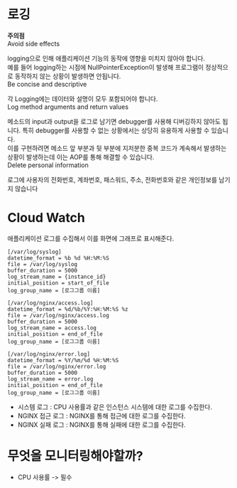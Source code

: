 # 로깅  
      
**주의점**     
Avoid side effects    
       
logging으로 인해 애플리케이션 기능의 동작에 영향을 미치지 않아야 합니다.  
예를 들어 logging하는 시점에 NullPointerException이 발생해 프로그램이 정상적으로 동작하지 않는 상황이 발생하면 안됩니다.   
Be concise and descriptive    
    
각 Logging에는 데이터와 설명이 모두 포함되어야 합니다.   
Log method arguments and return values  
    
메소드의 input과 output을 로그로 남기면 debugger를 사용해 디버깅하지 않아도 됩니다. 특히 debugger를 사용할 수 없는 상황에서는 상당히 유용하게 사용할 수 있습니다.   
이를 구현하려면 메소드 앞 부분과 뒷 부분에 지저분한 중복 코드가 계속해서 발생하는 상황이 발생하는데 이는 AOP를 통해 해결할 수 있습니다.   
Delete personal information   
   
로그에 사용자의 전화번호, 계좌번호, 패스워드, 주소, 전화번호와 같은 개인정보를 남기지 않습니다      

# Cloud Watch   

애플리케이션 로그를 수집해서 이를 화면에 그래프로 표시해준다.   

```console
[/var/log/syslog]
datetime_format = %b %d %H:%M:%S
file = /var/log/syslog
buffer_duration = 5000
log_stream_name = {instance_id}
initial_position = start_of_file
log_group_name = [로그그룹 이름]

[/var/log/nginx/access.log]
datetime_format = %d/%b/%Y:%H:%M:%S %z
file = /var/log/nginx/access.log
buffer_duration = 5000
log_stream_name = access.log
initial_position = end_of_file
log_group_name = [로그그룹 이름]

[/var/log/nginx/error.log]
datetime_format = %Y/%m/%d %H:%M:%S
file = /var/log/nginx/error.log
buffer_duration = 5000
log_stream_name = error.log
initial_position = end_of_file
log_group_name = [로그그룹 이름]
```
       
* 시스템 로그 : CPU 사용률과 같은 인스턴스 시스템에 대한 로그를 수집한다.              
* NGINX 접근 로그 : NGINX를 통해 접근에 대한 로그를 수집한다.              
* NGINX 실패 로그 : NGINX를 통해 실패에 대한 로그를 수집한다.             

# 무엇을 모니터링해야할까?     

* CPU 사용률 -> 필수 



